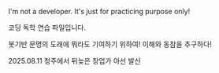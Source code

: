 I'm not a developer. It's just for practicing purpose only!

코딩 독학 연습 파일입니다.

봇기반 문명의 도래에 뭐라도 기여하기 위하여! 
이해와 동참을 추구하다!

2025.08.11 청주에서
뒤늦은 창업가 아선 발신
